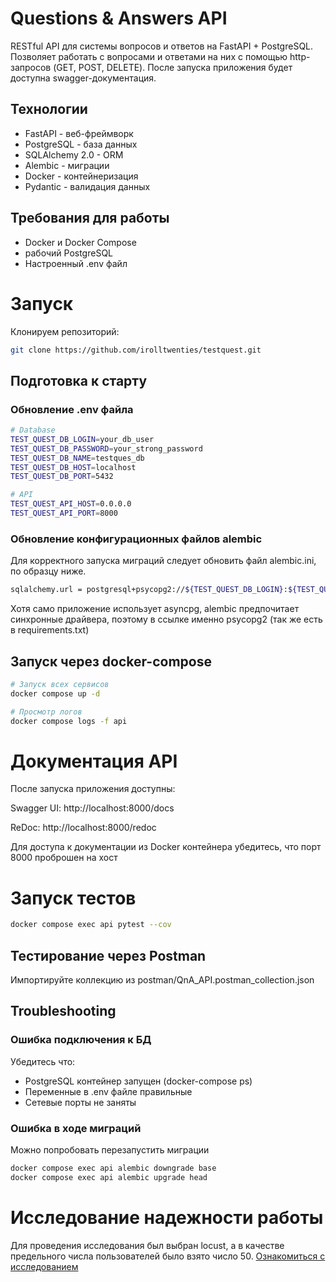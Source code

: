 # Questions & Answers API

RESTful API для системы вопросов и ответов на FastAPI + PostgreSQL.
Позволяет работать с вопросами и ответами на них с помощью http-запросов (GET, POST, DELETE).
После запуска приложения будет доступна swagger-документация.

## Технологии

- FastAPI - веб-фреймворк
- PostgreSQL - база данных  
- SQLAlchemy 2.0 - ORM
- Alembic - миграции
- Docker - контейнеризация
- Pydantic - валидация данных

## Требования для работы

- Docker и Docker Compose
- рабочий PostgreSQL
- Настроенный .env файл

# Запуск
Клонируем репозиторий:
```bash
git clone https://github.com/irolltwenties/testquest.git
```

## Подготовка к старту
### Обновление .env файла
```bash
# Database
TEST_QUEST_DB_LOGIN=your_db_user
TEST_QUEST_DB_PASSWORD=your_strong_password
TEST_QUEST_DB_NAME=testques_db
TEST_QUEST_DB_HOST=localhost
TEST_QUEST_DB_PORT=5432

# API
TEST_QUEST_API_HOST=0.0.0.0
TEST_QUEST_API_PORT=8000
```
### Обновление конфигурационных файлов alembic
Для корректного запуска миграций следует обновить файл alembic.ini, по образцу ниже.
```bash
sqlalchemy.url = postgresql+psycopg2://${TEST_QUEST_DB_LOGIN}:${TEST_QUEST_DB_PASSWORD}@${TEST_QUEST_DB_HOST}:${TEST_QUEST_DB_PORT}/${TEST_QUEST_DB_NAME}
```
Хотя само приложение использует asyncpg, alembic предпочитает синхронные драйвера, поэтому в ссылке именно psycopg2 (так же есть в requirements.txt)
## Запуск через docker-compose

```bash
# Запуск всех сервисов
docker compose up -d

# Просмотр логов
docker compose logs -f api
```

# Документация API
После запуска приложения доступны:

Swagger UI: http://localhost:8000/docs

ReDoc: http://localhost:8000/redoc

Для доступа к документации из Docker контейнера убедитесь, что порт 8000 проброшен на хост
# Запуск тестов
```bash
docker compose exec api pytest --cov
```
## Тестирование через Postman
Импортируйте коллекцию из postman/QnA_API.postman_collection.json

## Troubleshooting
### Ошибка подключения к БД
Убедитесь что:
- PostgreSQL контейнер запущен (docker-compose ps)
- Переменные в .env файле правильные
- Сетевые порты не заняты
### Ошибка в ходе миграций
Можно попробовать перезапустить миграции
```bash
docker compose exec api alembic downgrade base
docker compose exec api alembic upgrade head
```

# Исследование надежности работы
Для проведения исследования был выбран locust, а в качестве предельного 
числа пользователей было взято число 50.
[Ознакомиться с исследованием](doc/BENCH-ru.md)